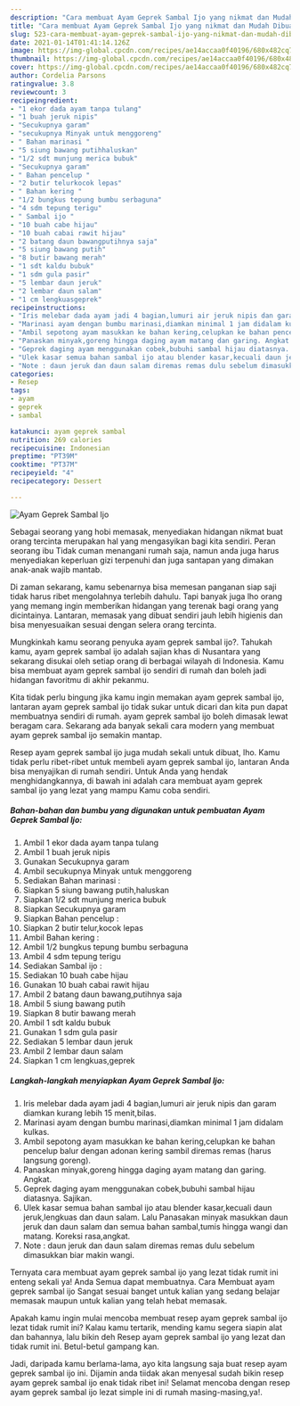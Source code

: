 ```yaml
---
description: "Cara membuat Ayam Geprek Sambal Ijo yang nikmat dan Mudah Dibuat"
title: "Cara membuat Ayam Geprek Sambal Ijo yang nikmat dan Mudah Dibuat"
slug: 523-cara-membuat-ayam-geprek-sambal-ijo-yang-nikmat-dan-mudah-dibuat
date: 2021-01-14T01:41:14.126Z
image: https://img-global.cpcdn.com/recipes/ae14accaa0f40196/680x482cq70/ayam-geprek-sambal-ijo-foto-resep-utama.jpg
thumbnail: https://img-global.cpcdn.com/recipes/ae14accaa0f40196/680x482cq70/ayam-geprek-sambal-ijo-foto-resep-utama.jpg
cover: https://img-global.cpcdn.com/recipes/ae14accaa0f40196/680x482cq70/ayam-geprek-sambal-ijo-foto-resep-utama.jpg
author: Cordelia Parsons
ratingvalue: 3.8
reviewcount: 3
recipeingredient:
- "1 ekor dada ayam tanpa tulang"
- "1 buah jeruk nipis"
- "Secukupnya garam"
- "secukupnya Minyak untuk menggoreng"
- " Bahan marinasi "
- "5 siung bawang putihhaluskan"
- "1/2 sdt munjung merica bubuk"
- "Secukupnya garam"
- " Bahan pencelup "
- "2 butir telurkocok lepas"
- " Bahan kering "
- "1/2 bungkus tepung bumbu serbaguna"
- "4 sdm tepung terigu"
- " Sambal ijo "
- "10 buah cabe hijau"
- "10 buah cabai rawit hijau"
- "2 batang daun bawangputihnya saja"
- "5 siung bawang putih"
- "8 butir bawang merah"
- "1 sdt kaldu bubuk"
- "1 sdm gula pasir"
- "5 lembar daun jeruk"
- "2 lembar daun salam"
- "1 cm lengkuasgeprek"
recipeinstructions:
- "Iris melebar dada ayam jadi 4 bagian,lumuri air jeruk nipis dan garam diamkan kurang lebih 15 menit,bilas."
- "Marinasi ayam dengan bumbu marinasi,diamkan minimal 1 jam didalam kulkas."
- "Ambil sepotong ayam masukkan ke bahan kering,celupkan ke bahan pencelup balur dengan adonan kering sambil diremas remas (harus langsung goreng)."
- "Panaskan minyak,goreng hingga daging ayam matang dan garing. Angkat."
- "Geprek daging ayam menggunakan cobek,bubuhi sambal hijau diatasnya. Sajikan."
- "Ulek kasar semua bahan sambal ijo atau blender kasar,kecuali daun jeruk,lengkuas dan daun salam. Lalu Panasakan minyak masukkan daun jeruk dan daun salam dan semua bahan sambal,tumis hingga wangi dan matang. Koreksi rasa,angkat."
- "Note : daun jeruk dan daun salam diremas remas dulu sebelum dimasukkan biar makin wangi."
categories:
- Resep
tags:
- ayam
- geprek
- sambal

katakunci: ayam geprek sambal 
nutrition: 269 calories
recipecuisine: Indonesian
preptime: "PT39M"
cooktime: "PT37M"
recipeyield: "4"
recipecategory: Dessert

---
```



![Ayam Geprek Sambal Ijo](https://img-global.cpcdn.com/recipes/ae14accaa0f40196/680x482cq70/ayam-geprek-sambal-ijo-foto-resep-utama.jpg)

Sebagai seorang yang hobi memasak, menyediakan hidangan nikmat buat orang tercinta merupakan hal yang mengasyikan bagi kita sendiri. Peran seorang ibu Tidak cuman menangani rumah saja, namun anda juga harus menyediakan keperluan gizi terpenuhi dan juga santapan yang dimakan anak-anak wajib mantab.

Di zaman  sekarang, kamu sebenarnya bisa memesan panganan siap saji tidak harus ribet mengolahnya terlebih dahulu. Tapi banyak juga lho orang yang memang ingin memberikan hidangan yang terenak bagi orang yang dicintainya. Lantaran, memasak yang dibuat sendiri jauh lebih higienis dan bisa menyesuaikan sesuai dengan selera orang tercinta. 



Mungkinkah kamu seorang penyuka ayam geprek sambal ijo?. Tahukah kamu, ayam geprek sambal ijo adalah sajian khas di Nusantara yang sekarang disukai oleh setiap orang di berbagai wilayah di Indonesia. Kamu bisa membuat ayam geprek sambal ijo sendiri di rumah dan boleh jadi hidangan favoritmu di akhir pekanmu.

Kita tidak perlu bingung jika kamu ingin memakan ayam geprek sambal ijo, lantaran ayam geprek sambal ijo tidak sukar untuk dicari dan kita pun dapat membuatnya sendiri di rumah. ayam geprek sambal ijo boleh dimasak lewat beragam cara. Sekarang ada banyak sekali cara modern yang membuat ayam geprek sambal ijo semakin mantap.

Resep ayam geprek sambal ijo juga mudah sekali untuk dibuat, lho. Kamu tidak perlu ribet-ribet untuk membeli ayam geprek sambal ijo, lantaran Anda bisa menyajikan di rumah sendiri. Untuk Anda yang hendak menghidangkannya, di bawah ini adalah cara membuat ayam geprek sambal ijo yang lezat yang mampu Kamu coba sendiri.

<!--inarticleads1-->

##### Bahan-bahan dan bumbu yang digunakan untuk pembuatan Ayam Geprek Sambal Ijo:

1. Ambil 1 ekor dada ayam tanpa tulang
1. Ambil 1 buah jeruk nipis
1. Gunakan Secukupnya garam
1. Ambil secukupnya Minyak untuk menggoreng
1. Sediakan  Bahan marinasi :
1. Siapkan 5 siung bawang putih,haluskan
1. Siapkan 1/2 sdt munjung merica bubuk
1. Siapkan Secukupnya garam
1. Siapkan  Bahan pencelup :
1. Siapkan 2 butir telur,kocok lepas
1. Ambil  Bahan kering :
1. Ambil 1/2 bungkus tepung bumbu serbaguna
1. Ambil 4 sdm tepung terigu
1. Sediakan  Sambal ijo :
1. Sediakan 10 buah cabe hijau
1. Gunakan 10 buah cabai rawit hijau
1. Ambil 2 batang daun bawang,putihnya saja
1. Ambil 5 siung bawang putih
1. Siapkan 8 butir bawang merah
1. Ambil 1 sdt kaldu bubuk
1. Gunakan 1 sdm gula pasir
1. Sediakan 5 lembar daun jeruk
1. Ambil 2 lembar daun salam
1. Siapkan 1 cm lengkuas,geprek




<!--inarticleads2-->

##### Langkah-langkah menyiapkan Ayam Geprek Sambal Ijo:

1. Iris melebar dada ayam jadi 4 bagian,lumuri air jeruk nipis dan garam diamkan kurang lebih 15 menit,bilas.
1. Marinasi ayam dengan bumbu marinasi,diamkan minimal 1 jam didalam kulkas.
1. Ambil sepotong ayam masukkan ke bahan kering,celupkan ke bahan pencelup balur dengan adonan kering sambil diremas remas (harus langsung goreng).
1. Panaskan minyak,goreng hingga daging ayam matang dan garing. Angkat.
1. Geprek daging ayam menggunakan cobek,bubuhi sambal hijau diatasnya. Sajikan.
1. Ulek kasar semua bahan sambal ijo atau blender kasar,kecuali daun jeruk,lengkuas dan daun salam. Lalu Panasakan minyak masukkan daun jeruk dan daun salam dan semua bahan sambal,tumis hingga wangi dan matang. Koreksi rasa,angkat.
1. Note : daun jeruk dan daun salam diremas remas dulu sebelum dimasukkan biar makin wangi.




Ternyata cara membuat ayam geprek sambal ijo yang lezat tidak rumit ini enteng sekali ya! Anda Semua dapat membuatnya. Cara Membuat ayam geprek sambal ijo Sangat sesuai banget untuk kalian yang sedang belajar memasak maupun untuk kalian yang telah hebat memasak.

Apakah kamu ingin mulai mencoba membuat resep ayam geprek sambal ijo lezat tidak rumit ini? Kalau kamu tertarik, mending kamu segera siapin alat dan bahannya, lalu bikin deh Resep ayam geprek sambal ijo yang lezat dan tidak rumit ini. Betul-betul gampang kan. 

Jadi, daripada kamu berlama-lama, ayo kita langsung saja buat resep ayam geprek sambal ijo ini. Dijamin anda tiidak akan menyesal sudah bikin resep ayam geprek sambal ijo enak tidak ribet ini! Selamat mencoba dengan resep ayam geprek sambal ijo lezat simple ini di rumah masing-masing,ya!.

